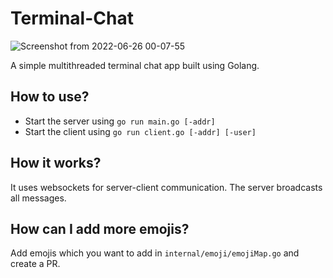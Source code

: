 # Terminal-Chat
![Screenshot from 2022-06-26 00-07-55](https://user-images.githubusercontent.com/63552235/175786432-8eda8517-0630-4394-ab43-587f499e67b2.png)


A simple multithreaded terminal chat app built using Golang.

## How to use?

- Start the server using `go run main.go [-addr]`
- Start the client using `go run client.go [-addr] [-user]`

## How it works?

It uses websockets for server-client communication. The server broadcasts all messages.

## How can I add more emojis?

Add emojis which you want to add in `internal/emoji/emojiMap.go` and create a PR.
